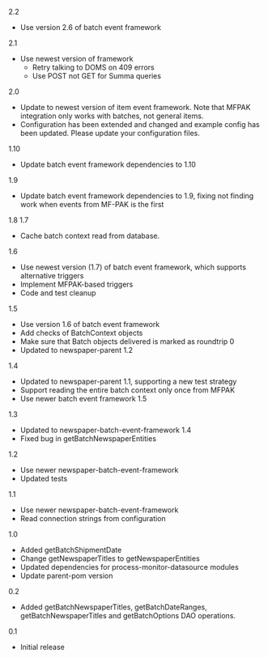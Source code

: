 2.2
* Use version 2.6 of batch event framework

2.1
* Use newest version of framework
  * Retry talking to DOMS on 409 errors
  * Use POST not GET for Summa queries

2.0
* Update to newest version of item event framework. Note that MFPAK integration only works with batches, not general items.
* Configuration has been extended and changed and example config has been updated. Please update your configuration files.

1.10
* Update batch event framework dependencies to 1.10

1.9
* Update batch event framework dependencies to 1.9, fixing not finding work when events from MF-PAK is the first

1.8
1.7

* Cache batch context read from database.

1.6

* Use newest version (1.7) of batch event framework, which supports alternative triggers
* Implement MFPAK-based triggers
* Code and test cleanup

1.5

* Use version 1.6 of batch event framework
* Add checks of BatchContext objects
* Make sure that Batch objects delivered is marked as roundtrip 0
* Updated to newspaper-parent 1.2

1.4

* Updated to newspaper-parent 1.1, supporting a new test strategy
* Support reading the entire batch context only once from MFPAK
* Use newer batch event framework 1.5

1.3

* Updated to newspaper-batch-event-framework 1.4
* Fixed bug in getBatchNewspaperEntities

1.2

* Use newer newspaper-batch-event-framework
* Updated tests

1.1

* Use newer newspaper-batch-event-framework
* Read connection strings from configuration

1.0

* Added getBatchShipmentDate
* Change getNewspaperTitles to getNewspaperEntities
* Updated dependencies for process-monitor-datasource modules
* Update parent-pom version

0.2

* Added getBatchNewspaperTitles, getBatchDateRanges, getBatchNewspaperTitles and getBatchOptions DAO operations.

0.1

* Initial release
